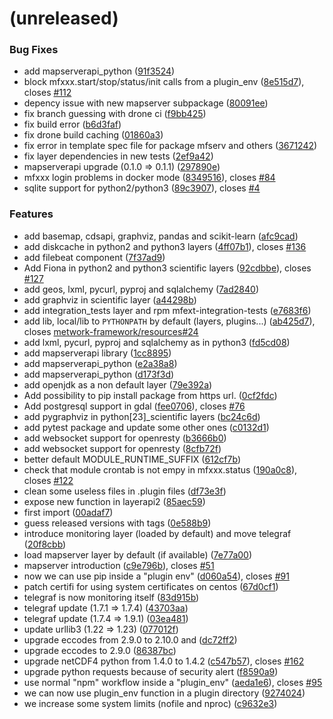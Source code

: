 <a name=""></a>
# (unreleased)


### Bug Fixes

* add mapserverapi_python ([91f3524](https://github.com/metwork-framework/mfext/commit/91f3524))
* block mfxxx.start/stop/status/init calls from a plugin_env ([8e515d7](https://github.com/metwork-framework/mfext/commit/8e515d7)), closes [#112](https://github.com/metwork-framework/mfext/issues/112)
* depency issue with new mapserver subpackage ([80091ee](https://github.com/metwork-framework/mfext/commit/80091ee))
* fix branch guessing with drone ci ([f9bb425](https://github.com/metwork-framework/mfext/commit/f9bb425))
* fix build error ([b6d3faf](https://github.com/metwork-framework/mfext/commit/b6d3faf))
* fix drone build caching ([01860a3](https://github.com/metwork-framework/mfext/commit/01860a3))
* fix error in template spec file for package mfserv and others ([3671242](https://github.com/metwork-framework/mfext/commit/3671242))
* fix layer dependencies in new tests ([2ef9a42](https://github.com/metwork-framework/mfext/commit/2ef9a42))
* mapserverapi upgrade (0.1.0 => 0.1.1) ([297890e](https://github.com/metwork-framework/mfext/commit/297890e))
* mfxxx login problems in docker mode ([8349516](https://github.com/metwork-framework/mfext/commit/8349516)), closes [#84](https://github.com/metwork-framework/mfext/issues/84)
* sqlite support for python2/python3 ([89c3907](https://github.com/metwork-framework/mfext/commit/89c3907)), closes [#4](https://github.com/metwork-framework/mfext/issues/4)


### Features

* add basemap, cdsapi, graphviz, pandas and scikit-learn ([afc9cad](https://github.com/metwork-framework/mfext/commit/afc9cad))
* add diskcache in python2 and python3 layers ([4ff07b1](https://github.com/metwork-framework/mfext/commit/4ff07b1)), closes [#136](https://github.com/metwork-framework/mfext/issues/136)
* add filebeat component ([7f37ad9](https://github.com/metwork-framework/mfext/commit/7f37ad9))
* Add Fiona in python2 and python3 scientific layers ([92cdbbe](https://github.com/metwork-framework/mfext/commit/92cdbbe)), closes [#127](https://github.com/metwork-framework/mfext/issues/127)
* add geos, lxml, pycurl, pyproj and sqlalchemy ([7ad2840](https://github.com/metwork-framework/mfext/commit/7ad2840))
* add graphviz in scientific layer ([a44298b](https://github.com/metwork-framework/mfext/commit/a44298b))
* add integration_tests layer and rpm mfext-integration-tests ([e7683f6](https://github.com/metwork-framework/mfext/commit/e7683f6))
* add lib, local/lib to `PYTHONPATH` by default (layers, plugins...) ([ab425d7](https://github.com/metwork-framework/mfext/commit/ab425d7)), closes [metwork-framework/resources#24](https://github.com/metwork-framework/resources/issues/24)
* add lxml, pycurl, pyproj and sqlalchemy as in python3 ([fd5cd08](https://github.com/metwork-framework/mfext/commit/fd5cd08))
* add mapserverapi library ([1cc8895](https://github.com/metwork-framework/mfext/commit/1cc8895))
* add mapserverapi_python ([e2a38a8](https://github.com/metwork-framework/mfext/commit/e2a38a8))
* add mapserverapi_python ([d173f3d](https://github.com/metwork-framework/mfext/commit/d173f3d))
* add openjdk as a non default layer ([79e392a](https://github.com/metwork-framework/mfext/commit/79e392a))
* Add possibility to pip install package from https url. ([0cf2fdc](https://github.com/metwork-framework/mfext/commit/0cf2fdc))
* Add postgresql support in gdal ([fee0706](https://github.com/metwork-framework/mfext/commit/fee0706)), closes [#76](https://github.com/metwork-framework/mfext/issues/76)
* add pygraphviz in python[23]_scientific layers ([bc24c6d](https://github.com/metwork-framework/mfext/commit/bc24c6d))
* add pytest package and update some other ones ([c0132d1](https://github.com/metwork-framework/mfext/commit/c0132d1))
* add websocket support for openresty ([b3666b0](https://github.com/metwork-framework/mfext/commit/b3666b0))
* add websocket support for openresty ([8cfb72f](https://github.com/metwork-framework/mfext/commit/8cfb72f))
* better default MODULE_RUNTIME_SUFFIX ([612cf7b](https://github.com/metwork-framework/mfext/commit/612cf7b))
* check that module crontab is not empy in mfxxx.status ([190a0c8](https://github.com/metwork-framework/mfext/commit/190a0c8)), closes [#122](https://github.com/metwork-framework/mfext/issues/122)
* clean some useless files in .plugin files ([df73e3f](https://github.com/metwork-framework/mfext/commit/df73e3f))
* expose new function in layerapi2 ([85aec59](https://github.com/metwork-framework/mfext/commit/85aec59))
* first import ([00adaf7](https://github.com/metwork-framework/mfext/commit/00adaf7))
* guess released versions with tags ([0e588b9](https://github.com/metwork-framework/mfext/commit/0e588b9))
* introduce monitoring layer (loaded by default) and move telegraf ([20f8cbb](https://github.com/metwork-framework/mfext/commit/20f8cbb))
* load mapserver layer by default (if available) ([7e77a00](https://github.com/metwork-framework/mfext/commit/7e77a00))
* mapserver introduction ([c9e796b](https://github.com/metwork-framework/mfext/commit/c9e796b)), closes [#51](https://github.com/metwork-framework/mfext/issues/51)
* now we can use pip inside a "plugin env" ([d060a54](https://github.com/metwork-framework/mfext/commit/d060a54)), closes [#91](https://github.com/metwork-framework/mfext/issues/91)
* patch certifi for using system certificates on centos ([67d0cf1](https://github.com/metwork-framework/mfext/commit/67d0cf1))
* telegraf is now monitoring itself ([83d915b](https://github.com/metwork-framework/mfext/commit/83d915b))
* telegraf update (1.7.1 => 1.7.4) ([43703aa](https://github.com/metwork-framework/mfext/commit/43703aa))
* telegraf update (1.7.4 => 1.9.1) ([03ea481](https://github.com/metwork-framework/mfext/commit/03ea481))
* update urllib3 (1.22 => 1.23)  ([077012f](https://github.com/metwork-framework/mfext/commit/077012f))
* upgrade eccodes from 2.9.0 to 2.10.0 and ([dc72ff2](https://github.com/metwork-framework/mfext/commit/dc72ff2))
* upgrade eccodes to 2.9.0 ([86387bc](https://github.com/metwork-framework/mfext/commit/86387bc))
* upgrade netCDF4 python from 1.4.0 to 1.4.2 ([c547b57](https://github.com/metwork-framework/mfext/commit/c547b57)), closes [#162](https://github.com/metwork-framework/mfext/issues/162)
* upgrade python requests because of security alert ([f8590a9](https://github.com/metwork-framework/mfext/commit/f8590a9))
* use normal "npm" workflow inside a "plugin_env" ([aeda1e6](https://github.com/metwork-framework/mfext/commit/aeda1e6)), closes [#95](https://github.com/metwork-framework/mfext/issues/95)
* we can now use plugin_env function in a plugin directory ([9274024](https://github.com/metwork-framework/mfext/commit/9274024))
* we increase some system limits (nofile and nproc) ([c9632e3](https://github.com/metwork-framework/mfext/commit/c9632e3))



